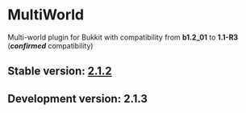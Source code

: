 # MultiWorld
Multi-world plugin for Bukkit with compatibility from **b1.2_01** to **1.1-R3** (**_confirmed_** compatibility)

## Stable version: [2.1.2](https://github.com/Moresteck/MultiWorld/releases/tag/2.1.2/)

## Development version: 2.1.3